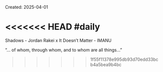 Created: 2025-04-01

<<<<<<< HEAD
#daily
=======

Shadows - Jordan Rakei x It Doesn’t Matter - IMANU

“… of whom, through whom, and to whom are all things…”

> > > > > > > 1f55f11378e995db93d70edd33bcb4a5bea9b4bc
